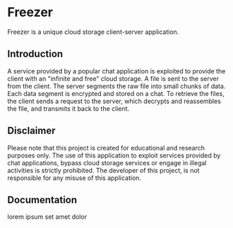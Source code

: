 # Freezer

Freezer is a unique cloud storage client-server application.

## Introduction

A service provided by a popular chat application is exploited 
to provide the client with an "infinite and free" cloud storage. A file is sent to the server from the client. 
The server segments the raw file into small chunks of data. Each data segment is encrypted and stored on a chat. To retrieve the files, 
the client sends a request to the server, which decrypts and reassembles the file, and transmits it back to the client.

## Disclaimer

Please note that this project is created for educational and research purposes
 only. The use of this application to exploit services provided by chat applications, 
bypass cloud storage services or engage in illegal activities is strictly prohibited.
The developer of this project, is not responsible for any misuse of this application.

## Documentation

lorem ipsum set amet dolor